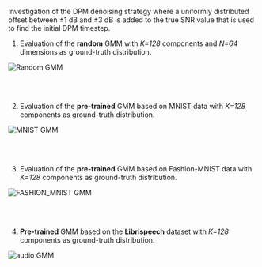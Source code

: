 Investigation of the DPM denoising strategy where a uniformly distributed offset between $\pm 1$ dB and $\pm 3$ dB is added to the true SNR value that is used to find the initial DPM timestep.

1. Evaluation of the **random** GMM with *K=128* components and *N=64* dimensions as ground-truth distribution.

![Random GMM](https://github.com/anonymous5578/ICML24_Rebuttal/blob/main/rand_gmm.jpg?raw=true)


<br />
<br />

2. Evaluation of the **pre-trained** GMM based on MNIST data with *K=128* components as ground-truth distribution.

![MNIST GMM](https://github.com/anonymous5578/ICML24_Rebuttal/blob/main/MNIST_gmm.jpg?raw=true)

<br />
<br />

3. Evaluation of the **pre-trained** GMM based on Fashion-MNIST data with *K=128* components as ground-truth distribution.

![FASHION_MNIST GMM](https://github.com/anonymous5578/ICML24_Rebuttal/blob/main/FASHION_MNIST_gmm.jpg?raw=true)

<br />
<br />

4. **Pre-trained** GMM based on the **Librispeech** dataset with *K=128* components as ground-truth distribution.

![audio GMM](https://github.com/anonymous5578/ICML24_Rebuttal/blob/main/audio_gmm.jpg?raw=true)
